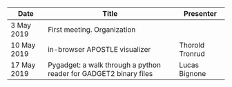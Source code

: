 | Date | Title | Presenter |
|------|-------| --------- |
| 3 May 2019 | First meeting. Organization | |
| 10 May 2019 | in-browser APOSTLE visualizer | Thorold Tronrud |
| 17 May 2019 | Pygadget: a walk through a python reader for GADGET2 binary files | Lucas Bignone |
